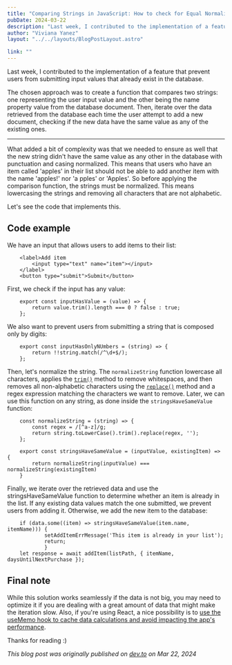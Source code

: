 ```yaml
---
title: "Comparing Strings in JavaScript: How to check for Equal Normalized Values"
pubDate: 2024-03-22
description: "Last week, I contributed to the implementation of a feature that prevent users from submitting input values that already exist in the database."
author: "Viviana Yanez"
layout: "../../layouts/BlogPostLayout.astro"

link: ""
---
```


Last week, I contributed to the implementation of a feature that prevent users from submitting input values that already exist in the database.

The chosen approach was to create a function that compares two strings: one representing the user input value and the other being the name property value from the database document. Then, iterate over the data retrieved from the database each time the user attempt to add a new document, checking if the new data have the same value as any of the existing ones.

---

What added a bit of complexity was that we needed to ensure as well that the new string didn't have the same value as any other in the database with punctuation and casing normalized. This means that users who have an item called 'apples' in their list should not be able to add another item with the name 'apples!' nor 'a pples' or 'Apples'. So before applying the comparison function, the strings must be normalized. This means lowercasing the strings and removing all characters that are not alphabetic.

Let's see the code that implements this.

## Code example

We have an input that allows users to add items to their list:

        <label>Add item
            <input type="text" name="item"></input>
        </label>
        <button type="submit">Submit</button>

First, we check if the input has any value:

        export const inputHasValue = (value) => {
        	return value.trim().length === 0 ? false : true;
        };

We also want to prevent users from submitting a string that is composed only by digits:

        export const inputHasOnlyNUmbers = (string) => {
        	return !!string.match(/^\d+$/);
        };

Then, let's normalize the string. The `normalizeString` function lowercase all characters, applies the [`trim()`](https://developer.mozilla.org/en-US/docs/Web/JavaScript/Reference/Global_Objects/String/trim) method to remove whitespaces, and then removes all non-alphabetic characters using the [`replace()`](https://developer.mozilla.org/en-US/docs/Web/JavaScript/Reference/Global_Objects/String/replace) method and a regex expression matching the characters we want to remove.
Later, we can use this function on any string, as done inside the `stringsHaveSameValue` function:

        const normalizeString = (string) => {
        	const regex = /[^a-z]/g;
        	return string.toLowerCase().trim().replace(regex, '');
        };

        export const stringsHaveSameValue = (inputValue, existingItem) => {
        	return normalizeString(inputValue) === normalizeString(existingItem)
        }

Finally, we iterate over the retrieved data and use the stringsHaveSameValue function to determine whether an item is already in the list. If any existing data values match the one submitted, we prevent users from adding it. Otherwise, we add the new item to the database:

        if (data.some((item) => stringsHaveSameValue(item.name, itemName))) {
        		setAddItemErrMessage('This item is already in your list');
        		return;
        		}
        let response = await addItem(listPath, { itemName, daysUntilNextPurchase });

## Final note

While this solution works seamlessly if the data is not big, you may need to optimize it if you are dealing with a great amount of data that might make the iteration slow. Also, if you're using React, a nice possibility is to [use the useMemo hook to cache data calculations and avoid impacting the app's performance](https://dev.to/vivitt/react-hooks-when-to-use-usememo-5cc).

Thanks for reading :)

_This blog post was originally published on [dev.to](https://dev.to/vivitt/comparing-strings-in-javascript-how-to-check-for-equal-normalized-values-1hma) on Mar 22, 2024_
